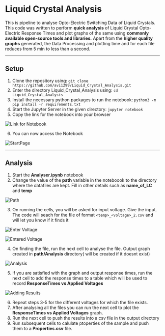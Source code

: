 # Liquid Crystal Analysis
This is pipeline to analyse Opto-Electric Switching Data of Liquid Crystals.
This code was written to perform **quick analysis** of Liquid Crystal Opto-Electric Response Times and plot graphs of the same using **commonly available open-source tools and libraries.**
Apart from the **higher quality graphs** generated, the Data Processing and plotting time and for each file reduces from 5 min to less than a second.
___

## Setup
1. Clone the repository using: ```git clone https://github.com/avi1299/Liquid_Crystal_Analysis.git```
2. Enter the directory Liquid_Crystal_Analysis using: ```cd Liquid_Crystal_Analysis ```
3. Install the necessary python packages to run the notebook: ```python3 -m pip install -r requirements.txt```
4. Start the Jupyter Server in the given directory: ```jupyter notebook```
5. Copy the link for the notebook into your browser

![Link for Notebook](https://github.com/avi1299/Liquid_Crystal_Analysis/blob/master/Documentation/Images/Token.png)

6. You can now access the Notebook

![StartPage](https://github.com/avi1299/Liquid_Crystal_Analysis/blob/master/Documentation/Images/Jupyter_main.png)

___

## Analysis
1. Start the **Analyser.ipynb** notebook
2. Change the value of the **path** variable in the noteboook to the directory where the datafiles are kept. Fill in other details such as **name_of_LC** and **temp**

![Path](https://github.com/avi1299/Liquid_Crystal_Analysis/blob/master/Documentation/Images/Setting_path.png)

3. On running the cells, you will be asked for input voltage. Give the input. The code will seach for the file of format ```<temp>_<voltage>_2.csv``` and will let you know if it finds it

![Enter Voltage](https://github.com/avi1299/Liquid_Crystal_Analysis/blob/master/Documentation/Images/EnterV.png)

![Entered Voltage](https://github.com/avi1299/Liquid_Crystal_Analysis/blob/master/Documentation/Images/EnteredV.png)


4. On finding the file, run the next cell to analyse the file. Output graph created in **path/Analysis** directory( will be created if it doesnt exist)

![Analysis](https://github.com/avi1299/Liquid_Crystal_Analysis/blob/master/Documentation/Images/Analysis_graph.png)

5. If you are satisfied with the graph and output response times, run the next cell to add the response times to a table which will be used to record **ResponseTimes vs Applied Voltages**

![Adding Results](https://github.com/avi1299/Liquid_Crystal_Analysis/blob/master/Documentation/Images/Adding_Results.png)

6. Repeat steps 3-5 for the different voltages for which the file exists.
7. After analysing all the files you can run the next cell to plot the **ResponseTimes vs Applied Voltages** graph.
8. Run the next cell to push the results into a csv file in the output directory
9. Run subsequent cells to calulate ptoperties of the sample and push them to a **Properties.csv** file.

